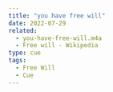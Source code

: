 ```yaml
---
title: "you have free will"
date: 2022-07-29
related:
  - you-have-free-will.m4a
  - Free will - Wikipedia
type: cue
tags:
  - Free Will
  - Cue
---
```


